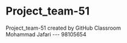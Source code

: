 # Project_team-51
Project_team-51 created by GitHub Classroom<br/>
Mohammad Jafari --- 98105654<br/>
